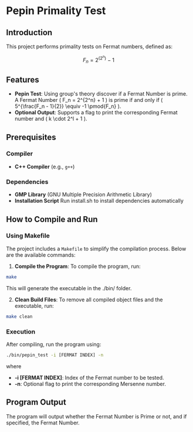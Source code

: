 # Pepin Primality Test

## Introduction

This project performs primality tests on Fermat numbers, defined as:

$$
F_n = 2^{(2^n)} - 1
$$

## Features

- **Pepin Test**: Using group's theory discover if a Fermat Number is prime. A Fermat Number \( F_n = 2^{2^n} + 1 \) is prime if and only if \( 5^{\frac{F_n - 1}{2}} \equiv -1 \pmod{F_n} \).
- **Optional Output**: Supports a flag to print the corresponding Fermat number and \( k \cdot 2^l + 1 \).

## Prerequisites

### Compiler
- **C++ Compiler** (e.g., `g++`)

### Dependencies
- **GMP Library** (GNU Multiple Precision Arithmetic Library)
- **Installation Script** Run install.sh to install dependencies automatically

## How to Compile and Run

### Using Makefile

The project includes a `Makefile` to simplify the compilation process. Below are the available commands:

1. **Compile the Program**:
To compile the program, run:
```bash
make
```

This will generate the executable in the ./bin/ folder.

2. **Clean Build Files**:
To remove all compiled object files and the executable, run:

```bash
make clean
```

### Execution

After compiling, run the program using:
```bash
./bin/pepin_test -i [FERMAT INDEX] -n
```

where

- **-i [FERMAT INDEX]**: Index of the Fermat number to be tested.
- **-n**: Optional flag to print the corresponding Mersenne number.

## Program Output

The program will output whether the Fermat Number is Prime or not, and if specified, the Fermat Number.
